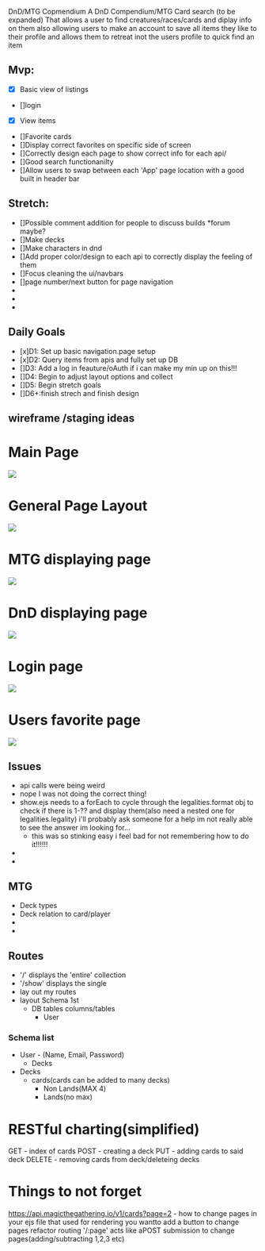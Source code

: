 DnD/MTG Copmendium
A DnD Compendium/MTG Card search (to be expanded) That allows a user to find creatures/races/cards and diplay info on them also allowing users to make an account to save all items they like to their profile and allows them to retreat inot the users profile to quick find an item


## Mvp:
* [X] Basic view of listings
* []login 
* [X] View items
* []Favorite cards
* []Display correct favorites on specific side of screen
* []Correctly design each page to show correct info for each api/   
* []Good search functionanilty
* []Allow users to swap between each 'App' page location with a good built in header bar

## Stretch:
* []Possible comment addition for people to discuss builds
	*forum maybe?
* []Make decks
* []Make characters in dnd
* []Add proper color/design to each api to correctly display the feeling of them
* []Focus cleaning the ui/navbars
* []page number/next button for page navigation
* 
* 
* 

## Daily Goals
* [x]D1: Set up basic navigation.page setup
* [x]D2: Query items from apis and fully set up DB
* []D3: Add a log in feauture/oAuth if i can make my min up on this!!!
* []D4: Begin to adjust layout options and collect
* []D5: Begin stretch goals
* []D6+:finish strech and finish design

## wireframe /staging ideas


# Main Page

![](/Wireframe/Untitled.png)

# General Page Layout
![](/Wireframe/pages.png)

# MTG displaying page
![](/Wireframe/mtgpage.png)

# DnD displaying page
![](/Wireframe/dndpage.png)

# Login page 
![](/Wireframe/logreg.png)

# Users favorite page
![](/Wireframe/favpage.png)

## Issues
*  api calls were being weird
* nope I was not doing the correct thing!
* show.ejs needs to a forEach to cycle through the legalities.format obj to check if there is 1-?? and display them(also need a nested one for legalities.legality) i'll probably ask someone for a help im not really able to see the answer im looking for...
	* this was so stinking easy i feel bad for not remembering how to do it!!!!!!
* 
* 

## MTG 
* Deck types
* Deck relation to card/player
* 
* 

## Routes
* '/' displays the 'entire' collection
* '/show' displays the single
* lay out my routes
* layout Schema 1st
	* DB tables columns/tables
		* User

### Schema list
* User - (Name, Email, Password)
	* Decks
* Decks
	* cards(cards can be added to many decks)
		* Non Lands(MAX 4)
		* Lands(no max)

# RESTful charting(simplified)
GET - index of cards
POST - creating a deck
PUT - adding cards to said deck
DELETE - removing cards from deck/deleteing decks




# Things to not forget
https://api.magicthegathering.io/v1/cards?page=2 - how to change pages 
in your ejs file that used for rendering you wantto add a button to change pages
refactor routing '/:page'
acts like aPOST submission to change pages(adding/subtracting 1,2,3 etc)